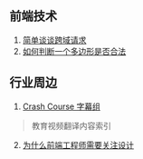 ## 前端技术

1. [简单谈谈跨域请求](https://blog.wangmao.me/talk-about-cors.html)
2. [如何判断一个多边形是否合法](https://xiaozhuanlan.com/topic/2970354186)

## 行业周边

1. [Crash Course 字幕组](https://crashcourse.club/)

> 教育视频翻译内容索引

2. [为什么前端工程师需要关注设计](https://mp.weixin.qq.com/s?__biz=MjM5MTA1MjAxMQ%3D%3D&mid=2651230662&idx=1&sn=848b94c5cd61a330f20f539d0dba6d5a#wechat_redirect)
